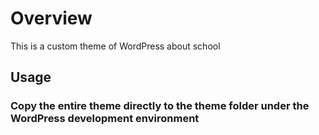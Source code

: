 # Overview
This is a custom theme of WordPress about school

## Usage

### Copy the entire theme directly to the theme folder under the WordPress development environment
